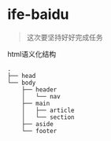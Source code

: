 # ife-baidu

> 这次要坚持好好完成任务

html语义化结构

```
.
├── head
└── body
    ├── header
    │   └── nav
    ├── main
    │   ├── article
    │   └── section
    ├── aside
    └── footer
```
